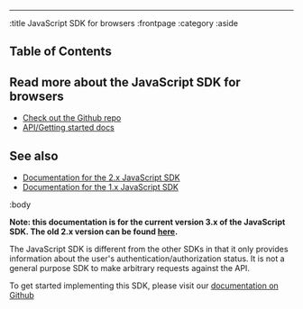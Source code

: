 --------------------------------------------------------------------------------
:title JavaScript SDK for browsers
:frontpage
:category
:aside

## Table of Contents

<spid-toc></spid-toc>

## Read more about the JavaScript SDK for browsers

- [Check out the Github repo](https://github.schibsted.io/spt-identity/spid-sdk-browser)
- [API/Getting started docs](https://schibsted.github.io/account-sdk-browser)

## See also
- [Documentation for the 2.x JavaScript SDK](/sdks/javascript-2x/)
- [Documentation for the 1.x JavaScript SDK](/sdks/javascript-1x/)

:body

**Note: this documentation is for the current version 3.x of the JavaScript SDK. The old 2.x
version can be found [here](/sdks/javascript-2x/).**

The JavaScript SDK is different from the other SDKs in that it only provides information about the
user's authentication/authorization status. It is not a general purpose SDK to make arbitrary
requests against the API.

To get started implementing this SDK, please visit our [documentation on
Github](https://schibsted.github.io/account-sdk-browser)
